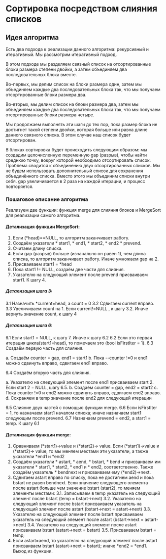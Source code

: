 # Сортировка посредством слияния списков

## Идея алгоритма
Есть два подхода к реализации данного алгоритма: рекурсивный и итеративный. Мы рассмотрим итеративный подход.

В этом подходе мы разделяем связный список на отсортированные блоки размера степени двойки, а затем объединяем два последовательных блока вместе.

Во-первых, мы делим список на блоки размера один, затем мы объединяем каждые два последовательных блока так, что мы получаем отсортированные блоки размера два.

Во-вторых, мы делим список на блоки размера два, затем мы объединяем каждые два последовательных блока так, что мы получаем отсортированные блоки размера четыре.

Мы продолжаем выполнять эти шаги до тех пор, пока размер блока не достигнет такой степени двойки, которая больше или равна длине данного связного списка. В этом случае наш список будет отсортирован.

В блоках сортировка будет происходить следующим образом: мы создадим целочисленную переменную gap (разрыв), чтобы найти среднюю точку, вокруг которой необходимо отсортировать список. Проблема сводится к объединению двух отсортированных списков. Мы не будем использовать дополнительный список для сохранения объединённого списка. Вместо этого мы объединим списки внутри себя. gap увеличивается в 2 раза на каждой итерации, и процесс повторяется.

### Пошаговое описание алгоритма
Реализуем две функции: функция merge для слияния блоков и MergeSort для реализации самого алгоритма.
#### Детализация функции MergeSort:
1.	Если (*head)==NULL, то алгоритм заканчивает работу.
2.	Создаём указатели * start1, * end1, * start2, * end2 * prevend.
3.	Считаем длину списка.
4.	Если gap (разрыв) больше (изначально он равен 1), чем длина списка, то алгоритм заканчивает работу. Иначе умножаем gap на 2.
5.	Присваиваем start1 = *head
6.	Пока start1 != NULL, создаём две части для слияния.
7.	Указателю на следующий элемент после prevend присваиваем start1. К шагу 4.

##### Детализация шага 3:
3.1	Назначить *current=head, а count = 0
3.2	Сдвигаем current вправо.
3.3	Увеличиваем count на 1. Если current!=NULL , к шагу 3.2. Иначе вернуть значение count, к шагу 4

##### Детализация шага 6:
6.1	Если start1 = NULL, к шагу 7. Иначе к шагу 6.2
6.2	Если это первая итерация цикла(start1=head), то помечаем это (bool isFirstIter = 1).
6.3	Создаём первую часть для слияния.

a.	Создаём counter = gap, end1 = start1
b.	Пока --counter !=0 и end1 можно сдвинуть вправо, сдвигаем end1 вправо.

6.4	Создаём вторую часть для слияния.

a.	Указателю на следующий элемент после end1 присваиваем start 2. Если start 2 = NULL, шагу 6.5.
b.	Создаём counter = gap, end2 = start2
c.	Пока counter !=0 и end2 можно сдвинуть вправо, сдвигаем end2 вправо.
d.	Сохраняем в temp значение после end2 для следующей итерации

6.5	Слияние двух частей с помощью функции merge.
6.6	Если isFirstIter = 1, то назначаем start1 началом списка; иначе назначаем start1 следующим после prevend.
6.7	Назначаем prevend = end2, а start1 = temp. К шагу 6.1

#### Детализация функции merge:
1.	Сравниваем (*start1)->value и (*start2)-> value. Если (*start1)->value и (*start2)-> value, то мы меняем местами эти указатели, а также указатели *end1 и *end2
2.	Создаём указатели * astart, * aend, * bstart, * bend и присваиваем им указатели * start1, * start2, * end1 и * end2, соответственно. Также создаём указатель * bendnext и присваиваем ему (*end2)->next.
3.	Сдвигаем astart вправо по списку, пока не достигнем aend и пока bstart не равен bendnext. Если значение следующего элемента после astart больше чем значение bstart (start2), то меняем элементы местами:
3.1.	Записываем в temp указатель на следующий элемент после bstart (temp = bstart->next)
3.2.	Указателю на следующий элемент после bstart присваиваем указатель на следующий элемент после astart (bstart->next = astart->next)
3.3.	Указателю на следующий элемент после bstart присваиваем указатель на следующий элемент после astart (bstart->next = astart->next)
3.4.	Указателю на следующий элемент после astart присваиваем bstart (astart->next = bstart)
3.5.	Присваиваем bstart = temp;
4.	Если astart=aend, то указателю на следующий элемент после astart присваиваем bstart (astart->next = bstart); иначе *end2 = *end1. Выход из функции.
